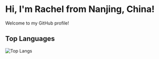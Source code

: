 # Hi, I'm Rachel from Nanjing, China!

Welcome to my GitHub profile!


## Top Languages
![Top Langs](https://github-readme-stats.vercel.app/api/top-langs/?username=anuraghazra&langs_count=10&hide_progress=true)


